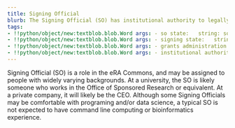 ```yaml
---
title: Signing Official
blurb: The Signing Official (SO) has institutional authority to legally bind the institution in grants administration matters.
tags:
- !!python/object/new:textblob.blob.Word args: - so state:   string: so   pos_tag: null
- !!python/object/new:textblob.blob.Word args: - signing state:   string: signing   pos_tag: null
- !!python/object/new:textblob.blob.Word args: - grants administration matters state:   string: grants administration matters   pos_tag: null
- !!python/object/new:textblob.blob.Word args: - institutional authority state:   string: institutional authority   pos_tag: null
---
```

Signing Official (SO) is a role in the eRA Commons, and may be assigned to people with widely varying backgrounds. At a university, the SO is likely someone who works in the Office of Sponsored Research or equivalent. At a private company, it will likely be the CEO. Although some Signing Officials may be comfortable with programing and/or data science, a typical SO is not expected to have command line computing or bioinformatics experience.